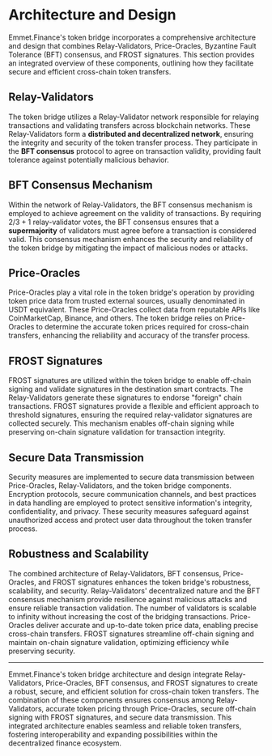# Architecture and Design

Emmet.Finance's token bridge incorporates a comprehensive architecture and design that combines Relay-Validators, Price-Oracles, Byzantine Fault Tolerance (BFT) consensus, and FROST signatures. This section provides an integrated overview of these components, outlining how they facilitate secure and efficient cross-chain token transfers.

## Relay-Validators
The token bridge utilizes a Relay-Validator network responsible for relaying transactions and validating transfers across blockchain networks. These Relay-Validators form a **distributed and decentralized network**, ensuring the integrity and security of the token transfer process. They participate in the **BFT consensus** protocol to agree on transaction validity, providing fault tolerance against potentially malicious behavior.

## BFT Consensus Mechanism
Within the network of Relay-Validators, the BFT consensus mechanism is employed to achieve agreement on the validity of transactions. By requiring $2/3+1$ relay-validator votes, the BFT consensus ensures that a **supermajority** of validators must agree before a transaction is considered valid. This consensus mechanism enhances the security and reliability of the token bridge by mitigating the impact of malicious nodes or attacks.

## Price-Oracles
Price-Oracles play a vital role in the token bridge's operation by providing token price data from trusted external sources, usually denominated in USDT equivalent. These Price-Oracles collect data from reputable APIs like CoinMarketCap, Binance, and others. The token bridge relies on Price-Oracles to determine the accurate token prices required for cross-chain transfers, enhancing the reliability and accuracy of the transfer process.

## FROST Signatures
FROST signatures are utilized within the token bridge to enable off-chain signing and validate signatures in the destination smart contracts. The Relay-Validators generate these signatures to endorse "foreign" chain transactions. FROST signatures provide a flexible and efficient approach to threshold signatures, ensuring the required relay-validator signatures are collected securely. This mechanism enables off-chain signing while preserving on-chain signature validation for transaction integrity.

## Secure Data Transmission
Security measures are implemented to secure data transmission between Price-Oracles, Relay-Validators, and the token bridge components. Encryption protocols, secure communication channels, and best practices in data handling are employed to protect sensitive information's integrity, confidentiality, and privacy. These security measures safeguard against unauthorized access and protect user data throughout the token transfer process.

## Robustness and Scalability
The combined architecture of Relay-Validators, BFT consensus, Price-Oracles, and FROST signatures enhances the token bridge's robustness, scalability, and security. Relay-Validators' decentralized nature and the BFT consensus mechanism provide resilience against malicious attacks and ensure reliable transaction validation. The number of validators is scalable to infinity without increasing the cost of the bridging transactions. Price-Oracles deliver accurate and up-to-date token price data, enabling precise cross-chain transfers. FROST signatures streamline off-chain signing and maintain on-chain signature validation, optimizing efficiency while preserving security.

***

Emmet.Finance's token bridge architecture and design integrate Relay-Validators, Price-Oracles, BFT consensus, and FROST signatures to create a robust, secure, and efficient solution for cross-chain token transfers. The combination of these components ensures consensus among Relay-Validators, accurate token pricing through Price-Oracles, secure off-chain signing with FROST signatures, and secure data transmission. This integrated architecture enables seamless and reliable token transfers, fostering interoperability and expanding possibilities within the decentralized finance ecosystem.
